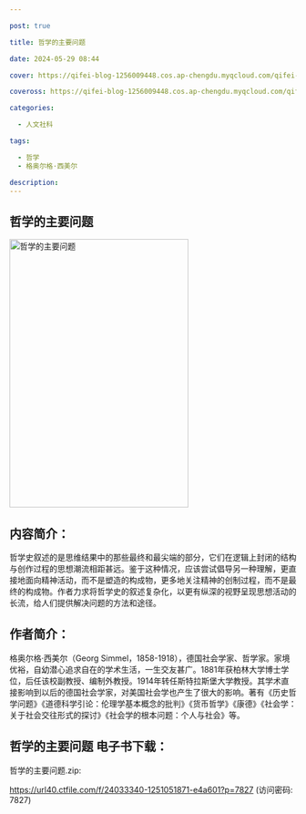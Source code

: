 ```yaml
---

post: true

title: 哲学的主要问题

date: 2024-05-29 08:44

cover: https://qifei-blog-1256009448.cos.ap-chengdu.myqcloud.com/qifei-blog/65e82a1c9f345e8d034d9eb7.jpg

coveross: https://qifei-blog-1256009448.cos.ap-chengdu.myqcloud.com/qifei-blog/65e82a1c9f345e8d034d9eb7.jpg

categories:

  - 人文社科

tags:

  - 哲学
  - 格奥尔格·西美尔

description:
---
```


## 哲学的主要问题
<img alt="哲学的主要问题 " class="aligncenter loading" data-was-processed="true" decoding="async" fetchpriority="high" height="471" src="https://qifei-blog-1256009448.cos.ap-chengdu.myqcloud.com/qifei-blog/65e82a1c9f345e8d034d9eb7.jpg" style="cursor: zoom-in;" width="314"/>

## 内容简介：

哲学史叙述的是思维结果中的那些最终和最尖端的部分，它们在逻辑上封闭的结构与创作过程的思想潮流相距甚远。鉴于这种情况，应该尝试倡导另一种理解，更直接地面向精神活动，而不是塑造的构成物，更多地关注精神的创制过程，而不是最终的构成物。作者力求将哲学史的叙述复杂化，以更有纵深的视野呈现思想活动的长流，给人们提供解决问题的方法和途径。

## 作者简介：

格奥尔格·西美尔（Georg Simmel，1858-1918），德国社会学家、哲学家。家境优裕，自幼潜心追求自在的学术生活，一生交友甚广。1881年获柏林大学博士学位，后任该校副教授、编制外教授。1914年转任斯特拉斯堡大学教授。其学术直接影响到以后的德国社会学家，对美国社会学也产生了很大的影响。著有《历史哲学问题》《道德科学引论：伦理学基本概念的批判》《货币哲学》《康德》《社会学：关于社会交往形式的探讨》《社会学的根本问题：个人与社会》等。

## 哲学的主要问题 电子书下载：



哲学的主要问题.zip: 

https://url40.ctfile.com/f/24033340-1251051871-e4a601?p=7827 (访问密码: 7827)
